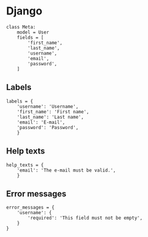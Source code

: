 # Django

```
class Meta:
    model = User
    fields = [
        'first_name',
        'last_name',
        'username',
        'email',
        'password',
    ]
```

## Labels
```
labels = {
    'username': 'Username',
    'first_name': 'First name',
    'last_name': 'Last name',
    'email': 'E-mail',
    'password': 'Password',
    }
```

## Help texts
```
help_texts = {
    'email': 'The e-mail must be valid.',
    }
```

## Error messages
```
error_messages = {
    'username': {
        'required': 'This field must not be empty',
    }
}
```

